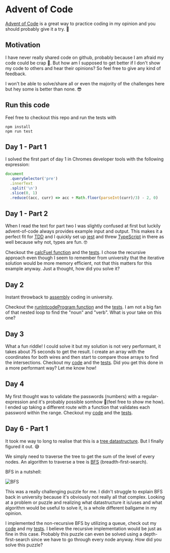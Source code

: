 # Advent of Code

[Advent of Code](https://adventofcode.com/2019) is a great way to practice coding in my opinion and you should probably give it a try. 🚀

## Motivation
I have never really shared code on github, probably because I am afraid my code could be crap 💩.
But how am I supposed to get better if I don't show my code to others and hear their opinions? 
So feel free to give any kind of feedback.

I won't be able to solve/share all or even the majority of the challenges here but hey some is better than none. 😎

## Run this code
Feel free to checkout this repo and run the tests with 
```
npm install
npm run test
```

## Day 1 - Part 1
I solved the first part of day 1 in Chromes developer tools with the following expression:

```javascript
document
  .querySelector('pre')
  .innerText
  .split('\n')
  .slice(0, 1)
  .reduce((acc, curr) => acc + Math.floor(parseInt(curr)/3) - 2, 0)
```

## Day 1 - Part 2
When I read the text for part two I was slightly confused at first but luckily advent-of-code always provides example input and output. This makes it a perfect fit for [TDD](https://en.wikipedia.org/wiki/Test-driven_development) and I quickly set up [jest](https://jestjs.io/) and threw [TypeScript](https://www.typescriptlang.org/) in there as well because why not, types are fun. 🤓

Checkout the [calcFuel function](./src/day-01/day-01.ts) and the [tests](./src/day-01/day-01.test.ts). I chose the recursive approach even though I seem to remember from university that the iterative solution would be more memory efficient, not that this matters for this example anyway. Just a thought, how did you solve it?

## Day 2
Instant throwback to [assembly](https://en.wikipedia.org/wiki/Assembly_language#Assembly_language) coding in university.

Checkout the [runIntcodeProgram function](./src/day-02/day-02.ts) and the [tests](./src/day-02/day-02.test.ts). I am not a big fan of that nested loop to find the "noun" and "verb". What is your take on this one?

## Day 3
What a fun riddle! I could solve it but my solution is not very performant, it takes about 75 seconds to get the result. I create an array with the coordinates for both wires and then start to compare those arrays to find the intersections. Checkout my [code](./src/day-03/day-03.ts) and the [tests](./src/day-03/day-03.test.ts). Did you get this done in a more performant way? Let me know how!

## Day 4
My first thought was to validate the passwords (numbers) with a regular-expression and it's probably possible somhow 🤔(feel free to show me how). I ended up taking a different route with a function that validates each password within the range. Checkout my [code](./src/day-04/day-04.ts) and the [tests](./src/day-04/day-04.test.ts).

## Day 6 - Part 1
It took me way to long to realise that this is a [tree datastructure](https://en.wikipedia.org/wiki/Tree_(data_structure)). But I finally figured it out. 😅

We simply need to traverse the tree to get the sum of the level of every nodes.
An algorithm to traverse a tree is [BFS](https://en.wikipedia.org/wiki/Breadth-first_search) (breadth-first-search).

BFS in a nutshell:

![BFS](https://upload.wikimedia.org/wikipedia/commons/4/46/Animated_BFS.gif "BFS")

This was a really challenging puzzle for me. I didn't struggle to explain BFS back in university because it's obviously not really all that complex. Looking at a problem or puzzle and realizing what datastructure it is/uses and what algorithm would be useful to solve it, is a whole different ballgame in my opinion.

I implemented the non-recursive BFS by utilizing a queue, check out my [code](./src/day-06/day-06.ts) and my [tests](./src/day-06/day-06.test.ts). I believe the recursive implementation would be just as fine in this case. Probably this puzzle can even be solved using a depth-first-search since we have to go through every node anyway. How did you solve this puzzle?
